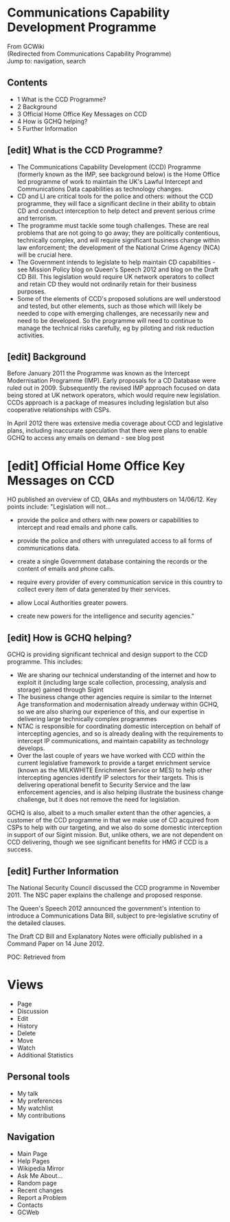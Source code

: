 # Communications Capability Development Programme 

From GCWiki<br>(Redirected from Communications Capability Programme)<br>Jump to: navigation, search

## Contents

- 1 What is the CCD Programme?
- 2 Background
- 3 Official Home Office Key Messages on CCD
- 4 How is GCHQ helping?
- 5 Further Information


## [edit] What is the CCD Programme?

- The Communications Capability Development (CCD) Programme (formerly known as the IMP, see background below) is the Home Office led programme of work to maintain the UK's Lawful Intercept and Communications Data capabilities as technology changes.
- CD and LI are critical tools for the police and others: without the CCD programme, they will face a significant decline in their ability to obtain CD and conduct interception to help detect and prevent serious crime and terrorism.
- The programme must tackle some tough challenges. These are real problems that are not going to go away; they are politically contentious, technically complex, and will require significant business change within law enforcement; the development of the National Crime Agency (NCA) will be crucial here.
- The Government intends to legislate to help maintain CD capabilities - see Mission Policy blog on Queen's Speech 2012 and blog on the Draft CD Bill. This legislation would require UK network operators to collect and retain CD they would not ordinarily retain for their business purposes.
- Some of the elements of CCD's proposed solutions are well understood and tested, but other elements, such as those which will likely be needed to cope with emerging challenges, are necessarily new and need to be developed. So the programme will need to continue to manage the technical risks carefully, eg by piloting and risk reduction activities.


## [edit] Background

Before January 2011 the Programme was known as the Intercept Modernisation Programme (IMP). Early proposals for a CD Database were ruled out in 2009. Subsequently the revised IMP approach focused on
data being stored at UK network operators, which would require new legislation. CCDs approach is a package of measures including legislation but also cooperative relationships with CSPs.

In April 2012 there was extensive media coverage about CCD and legislative plans, including inaccurate speculation that there were plans to enable GCHQ to access any emails on demand - see blog post

# [edit] Official Home Office Key Messages on CCD 

HO published an overview of CD, Q\&As and mythbusters on 14/06/12.
Key points include: "Legislation will not...
* provide the police and others with new powers or capabilities to intercept and read emails and phone calls.

* provide the police and others with unregulated access to all forms of communications data.
* create a single Government database containing the records or the content of emails and phone calls.
* require every provider of every communication service in this country to collect every item of data generated by their services.
* allow Local Authorities greater powers.
* create new powers for the intelligence and security agencies."


## [edit] How is GCHQ helping?

GCHQ is providing significant technical and design support to the CCD programme. This includes:

- We are sharing our technical understanding of the internet and how to exploit it (including large scale collection, processing, analysis and storage) gained through Sigint
- The business change other agencies require is similar to the Internet Age transformation and modernisation already underway within GCHQ, so we are also sharing our experience of this, and our expertise in delivering large technically complex programmes
- NTAC is responsible for coordinating domestic interception on behalf of intercepting agencies, and so is already dealing with the requirements to intercept IP communications, and maintain capability as technology develops.
- Over the last couple of years we have worked with CCD within the current legislative framework to provide a target enrichment service (known as the MILKWHITE Enrichment Service or MES) to help other intercepting agencies identify IP selectors for their targets. This is delivering operational benefit to Security Service and the law enforcement agencies, and is also helping illustrate the business change challenge, but it does not remove the need for legislation.

GCHQ is also, albeit to a much smaller extent than the other agencies, a customer of the CCD programme in that we make use of CD acquired from CSPs to help with our targeting, and we also do some domestic interception in support of our Sigint mission. But, unlike others, we are not dependent on CCD delivering, though we see significant benefits for HMG if CCD is a success.

## [edit] Further Information
The National Security Council discussed the CCD programme in November 2011. The NSC paper explains the challenge and proposed response.

The Queen's Speech 2012 announced the government's intention to introduce a Communications Data Bill, subject to pre-legislative scrutiny of the detailed clauses.

The Draft CD Bill and Explanatory Notes were officially published in a Command Paper on 14 June 2012.

POC:
Retrieved from

# Views 

- Page
- Discussion
- Edit
- History
- Delete
- Move
- Watch
- Additional Statistics


## Personal tools

- My talk
- My preferences
- My watchlist
- My contributions


## Navigation

- Main Page
- Help Pages
- Wikipedia Mirror
- Ask Me About...
- Random page
- Recent changes
- Report a Problem
- Contacts
- GCWeb
